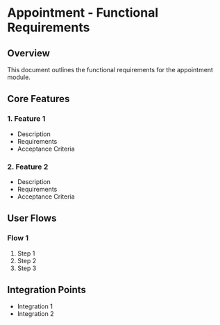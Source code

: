 # Appointment - Functional Requirements

## Overview

This document outlines the functional requirements for the appointment module.

## Core Features

### 1. Feature 1

- Description
- Requirements
- Acceptance Criteria

### 2. Feature 2

- Description
- Requirements
- Acceptance Criteria

## User Flows

### Flow 1

1. Step 1
2. Step 2
3. Step 3

## Integration Points

- Integration 1
- Integration 2
